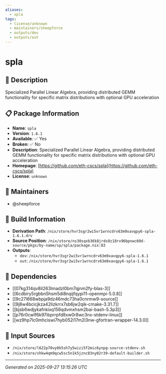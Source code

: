 ```yaml
---
aliases:
  - spla
tags:
  - license/unknown
  - maintainers/sheepforce
  - outputs/dev
  - outputs/out
---
```


# spla

## 📝 Description

Specialized Parallel Linear Algebra, providing distributed GEMM functionality for specific matrix distributions with optional GPU acceleration

## 📋 Package Information

- **Name**: `spla`
- **Version**: `1.6.1`
- **Available**: ✅ Yes
- **Broken**: ✅ No
- **Description**: Specialized Parallel Linear Algebra, providing distributed GEMM functionality for specific matrix distributions with optional GPU acceleration
- **Homepage**: [https://github.com/eth-cscs/spla](https://github.com/eth-cscs/spla)
- **License**: `unknown`
## 👥 Maintainers

- @sheepforce


## 🔧 Build Information

- **Derivation Path**: `/nix/store/hvr3sgr2wi5vr1wrncdrv63m9xavqpy6-spla-1.6.1.drv`
- **Source Position**: `/nix/store/ns30sqxb36k8jrds8z18rv96bpnwc60d-source/pkgs/by-name/sp/spla/package.nix:83`
- **Outputs**:
  - `dev`:  `/nix/store/hvr3sgr2wi5vr1wrncdrv63m9xavqpy6-spla-1.6.1`
  - `out`:  `/nix/store/hvr3sgr2wi5vr1wrncdrv63m9xavqpy6-spla-1.6.1`

## 🔗 Dependencies

- [[07kg314qv8il263lmadzl0bm7qjnm2fy-blas-3]]
- [[6cdbiry5rgbbn5hsm5di8nqijfqypi11-openmpi-5.0.8]]
- [[9c27l668wbpja9dz46mdc73ha0cnrmw9-source]]
- [[9j8w4bcicjkza42lizkrrx7sb6jw2qik-cmake-3.31.7]]
- [[bjsb6wdjykafnkixq156qdvmxhsm2bai-bash-5.3p3]]
- [[p76r0cwlf6k97ibprrpfd8xw0r8wc3nx-stdenv-linux]]
- [[wz9hp7lc0mhciswi7hyb052i17m2l3nw-gfortran-wrapper-14.3.0]]

## 📁 Input Sources

- `/nix/store/l622p70vy8k5sh7y5wizi5f2mic6ynpg-source-stdenv.sh`
- `/nix/store/shkw4qm9qcw5sc5n1k5jznc83ny02r39-default-builder.sh`

---
*Generated on 2025-09-27 13:15:26 UTC*
